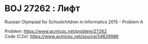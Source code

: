 # BOJ 27262 : Лифт  
Russian Olympiad for Schoolchildren in Informatics 2015 - Problem A  
  
Problem: https://www.acmicpc.net/problem/27262  
Code (C2x): https://www.acmicpc.net/source/54629986  
